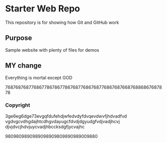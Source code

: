 # Starter Web Repo

This repository is for showing how Git and GitHub work

## Purpose

Sample website with plenty of files for demos

## MY change

Everything is mortal except GOD

76876876877686778678677867687768676877686768766876886867687878

### Copyright

3ge6eg6dge73evgqfdufehdjwfedvdyfdvqevdwvfjhdvadfvd
vgdvgcvdhgdajhtcdhgvdayugcfdvdjdgyudgfvdjvadjhcvj
djvjdvcjhdvjuycvadjhbccksdgfjycvajhc

9809809890989098909809890989009880
